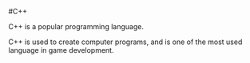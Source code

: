 #C++

C++ is a popular programming language.



C++ is used to create computer programs, and is one of the most used language in game development.